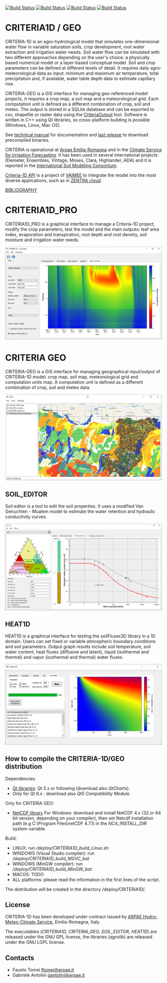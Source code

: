 [![Build Status](https://github.com/arpa-simc/CRITERIA1D/actions/workflows/build-ubuntu-xenial.yml/badge.svg)](https://github.com/ARPA-SIMC/CRITERIA1D/actions/workflows/build-ubuntu-xenial.yml)
[![Build Status](https://simc.arpae.it/moncic-ci/CRITERIA1D/centos8.png)](https://simc.arpae.it/moncic-ci/CRITERIA1D/)
[![Build Status](https://simc.arpae.it/moncic-ci/CRITERIA1D/fedora34.png)](https://simc.arpae.it/moncic-ci/CRITERIA1D/)
[![Build Status](https://copr.fedorainfracloud.org/coprs/simc/stable/package/CRITERIA1D/status_image/last_build.png)](https://copr.fedorainfracloud.org/coprs/simc/stable/package/CRITERIA1D/)

# CRITERIA1D / GEO
CRITERIA-1D is an agro-hydrological model that simulates one-dimensional water flow in variable saturation soils, crop development, root water extraction and irrigation water needs. Soil water flow can be simulated with two different approaches depending on the user's choice: a physically based numerical model or a layer-based conceptual model. Soil and crop parameters can be defined at different levels of detail. It requires daily agro-meteorological data as input: minimum and maximum air temperature, total precipitation and, if available, water table depth data to estimate capillary rise.

CRITERIA-GEO is a GIS interface for managing geo-referenced model projects, it requires a crop map, a soil map and a meteorological grid.
Each computation unit is defined as a different combination of crop, soil and meteo. The output is stored in a SQLite database and can be exported to csv, shapefile or raster data using the [CriteriaOutput](https://github.com/ARPA-SIMC/agrotools) tool. 
Software is written in C++ using Qt libraries, so cross-platform building is possible (Windows, Linux, Mac OS). 

See [technical manual](https://github.com/ARPA-SIMC/CRITERIA1D/blob/master/DOC/CRITERIA1D_technical_manual.pdf) for documentation and [last release](https://github.com/ARPA-SIMC/CRITERIA1D/releases) to download precompiled binaries.

CRITERIA is operational at [Arpae Emilia-Romagna](https://www.arpae.it/it/temi-ambientali/meteo/scopri-di-piu/strumenti-di-modellistica/criteria/criteria-modello-di-bilancio-idrico) and in the [Climate Service for Irrigation Forecasting](https://servizigis.arpae.it/moses/home/index.html). It has been used in several international projects (Demeter, Ensembles, Vintage, Moses, Clara, Highlander, ADA) and it is reported in the [International Soil Modeling Consortium](https://soil-modeling.org/resources-links/model-portal/criteria).

[Criteria-1D API](https://criteria.vaimee.it/) is a project of [VAIMEE](https://vaimee.com/) to integrate the model into the most diverse applications, such as in [ZENTRA cloud](https://ieeexplore.ieee.org/document/9628475).

[BIBLIOGRAPHY](https://www.arpae.it/it/temi-ambientali/meteo/scopri-di-piu/strumenti-di-modellistica/criteria/criteria-bibliografia)

# CRITERIA1D_PRO
CRITERIA1D_PRO is a graphical interface to manage a Criteria-1D project, modify the crop parameters, test the model and the main outputs: leaf area index, evaporation and transpiration, root depth and root density, soil moisture and irrigation water needs. 

![](https://github.com/ARPA-SIMC/CRITERIA1D/blob/master/DOC/img/cropEditor.png)

# CRITERIA GEO
CRITERIA-GEO is a GIS interface for managing geographical input/output of CRITERIA-1D model: crop map, soil map, meteorological grid and computation units map. A computation unit is defined as a different combination of crop, soil and meteo data.

![](https://github.com/ARPA-SIMC/CRITERIA1D/blob/master/DOC/img/criteriaGeo.png)

## SOIL_EDITOR
Soil editor is a tool to edit the soil properties. It uses a modified Van Genuchten - Mualem model to estimate the water retention and hydraulic conductivity curves. 

![](https://github.com/ARPA-SIMC/CRITERIA1D/blob/master/DOC/img/soilEditor.png)

## HEAT1D 
HEAT1D is a graphical interface for testing the soilFluxex3D library in a 1D domain. Users can set fixed or variable atmospheric boundary conditions and soil parameters. Output graph results include soil temperature, soil water content, heat fluxes (diffusive and latent), liquid (isothermal and thermal) and vapor (isothermal and thermal) water fluxes.

![](https://github.com/ARPA-SIMC/CRITERIA1D/blob/master/DOC/img/heat1D.png)

## How to compile the CRITERIA-1D/GEO distribution
Dependencies:
- [Qt libraries](https://www.qt.io/download-qt-installer): Qt 5.x or following (download also *QtCharts*).
- Only for Qt 6.x : download also *Qt5 Compatibility Module*.

Only for CRITERIA GEO:
- [NetCDF library](https://www.unidata.ucar.edu/downloads/netcdf/)
For Windows: download and install NetCDF 4.x (32 or 64 bit version, depending on your compiler), then set Netcdf installation path (e.g C:\Program Files\netCDF 4.7.1) in the *NC4_INSTALL_DIR* system variable.

Build:
- LINUX: run */deploy/CRITERIA1D_build_Linux.sh*
- WINDOWS (Visual Studio compiler): run */deploy/CRITERIA1D_build_MSVC_bat*
- WINDOWS (MinGW compiler): run */deploy/CRITERIA1D_build_MinGW_bat*       
- MACOS: TODO
- ALL platforms: please read the information in the first lines of the script.

The distribution will be created in the directory /deploy/CRITERIA1D/.


## License
CRITERIA-1D has been developed under contract issued by 
[ARPAE Hydro-Meteo-Climate Service](https://github.com/ARPA-SIMC), Emilia-Romagna, Italy.

The executables (*CRITERIA1D, CRITERIA_GEO, SOIL_EDITOR, HEAT1D*) are released under the GNU GPL license, the libraries (*agrolib*) are released under the GNU LGPL license.

## Contacts
- Fausto Tomei ftomei@arpae.it
- Gabriele Antolini gantolini@arpae.it

